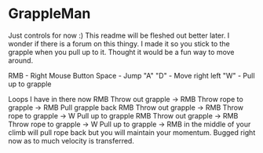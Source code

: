 # GrappleMan
Just controls for now :) This readme will be fleshed out better later.  I wonder if there is a forum on this thingy.
I made it so you stick to the grapple when you pull up to it.  Thought it would be a fun way to move around.

RMB - Right Mouse Button
Space - Jump
"A" "D" - Move right left
"W" - Pull up to grapple

Loops I have in there now
RMB Throw out grapple ->  RMB Throw rope to grapple -> RMB Pull grapple back
RMB Throw out grapple ->  RMB Throw rope to grapple -> W Pull up to grapple
RMB Throw out grapple ->  RMB Throw rope to grapple -> W Pull up to grapple -> RMB in the middle of your climb will pull rope back but you will maintain your momentum.  Bugged right now as to much velocity is transferred.


